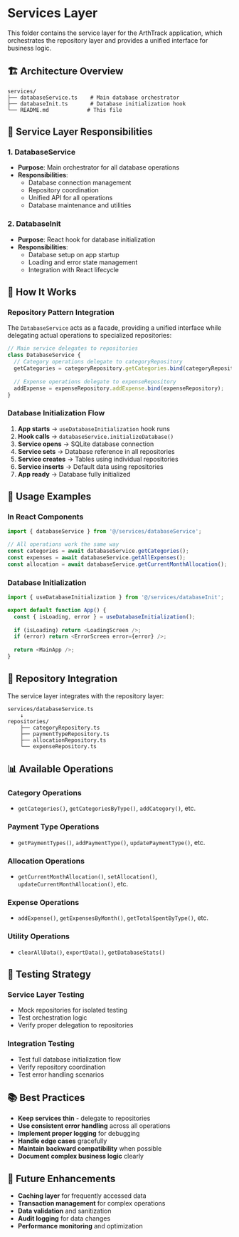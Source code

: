 # Services Layer

This folder contains the service layer for the ArthTrack application, which orchestrates the repository layer and provides a unified interface for business logic.

## 🏗️ Architecture Overview

```
services/
├── databaseService.ts    # Main database orchestrator
├── databaseInit.ts       # Database initialization hook
└── README.md            # This file
```

## 🎯 Service Layer Responsibilities

### **1. DatabaseService**
- **Purpose**: Main orchestrator for all database operations
- **Responsibilities**:
  - Database connection management
  - Repository coordination
  - Unified API for all operations
  - Database maintenance and utilities

### **2. DatabaseInit**
- **Purpose**: React hook for database initialization
- **Responsibilities**:
  - Database setup on app startup
  - Loading and error state management
  - Integration with React lifecycle

## 🔧 How It Works

### **Repository Pattern Integration**
The `DatabaseService` acts as a facade, providing a unified interface while delegating actual operations to specialized repositories:

```typescript
// Main service delegates to repositories
class DatabaseService {
  // Category operations delegate to categoryRepository
  getCategories = categoryRepository.getCategories.bind(categoryRepository);
  
  // Expense operations delegate to expenseRepository
  addExpense = expenseRepository.addExpense.bind(expenseRepository);
}
```

### **Database Initialization Flow**
1. **App starts** → `useDatabaseInitialization` hook runs
2. **Hook calls** → `databaseService.initializeDatabase()`
3. **Service opens** → SQLite database connection
4. **Service sets** → Database reference in all repositories
5. **Service creates** → Tables using individual repositories
6. **Service inserts** → Default data using repositories
7. **App ready** → Database fully initialized

## 🚀 Usage Examples

### **In React Components**
```typescript
import { databaseService } from '@/services/databaseService';

// All operations work the same way
const categories = await databaseService.getCategories();
const expenses = await databaseService.getAllExpenses();
const allocation = await databaseService.getCurrentMonthAllocation();
```

### **Database Initialization**
```typescript
import { useDatabaseInitialization } from '@/services/databaseInit';

export default function App() {
  const { isLoading, error } = useDatabaseInitialization();
  
  if (isLoading) return <LoadingScreen />;
  if (error) return <ErrorScreen error={error} />;
  
  return <MainApp />;
}
```

## 🔄 Repository Integration

The service layer integrates with the repository layer:

```
services/databaseService.ts
    ↓
repositories/
    ├── categoryRepository.ts
    ├── paymentTypeRepository.ts
    ├── allocationRepository.ts
    └── expenseRepository.ts
```

## 📊 Available Operations

### **Category Operations**
- `getCategories()`, `getCategoriesByType()`, `addCategory()`, etc.

### **Payment Type Operations**
- `getPaymentTypes()`, `addPaymentType()`, `updatePaymentType()`, etc.

### **Allocation Operations**
- `getCurrentMonthAllocation()`, `setAllocation()`, `updateCurrentMonthAllocation()`, etc.

### **Expense Operations**
- `addExpense()`, `getExpensesByMonth()`, `getTotalSpentByType()`, etc.

### **Utility Operations**
- `clearAllData()`, `exportData()`, `getDatabaseStats()`

## 🧪 Testing Strategy

### **Service Layer Testing**
- Mock repositories for isolated testing
- Test orchestration logic
- Verify proper delegation to repositories

### **Integration Testing**
- Test full database initialization flow
- Verify repository coordination
- Test error handling scenarios

## 📚 Best Practices

- **Keep services thin** - delegate to repositories
- **Use consistent error handling** across all operations
- **Implement proper logging** for debugging
- **Handle edge cases** gracefully
- **Maintain backward compatibility** when possible
- **Document complex business logic** clearly

## 🔮 Future Enhancements

- **Caching layer** for frequently accessed data
- **Transaction management** for complex operations
- **Data validation** and sanitization
- **Audit logging** for data changes
- **Performance monitoring** and optimization
